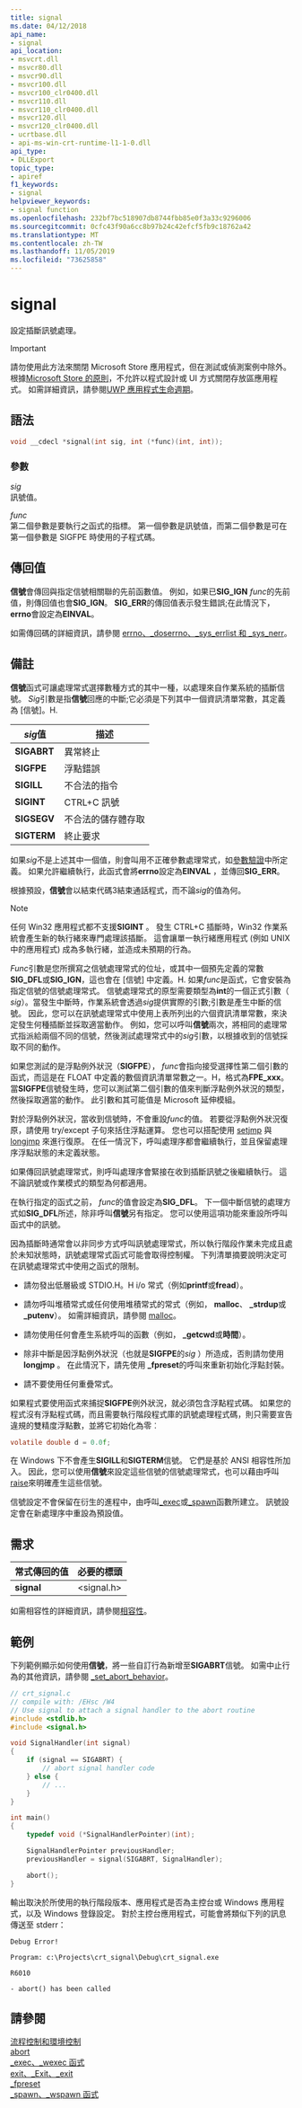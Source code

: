 ```yaml
---
title: signal
ms.date: 04/12/2018
api_name:
- signal
api_location:
- msvcrt.dll
- msvcr80.dll
- msvcr90.dll
- msvcr100.dll
- msvcr100_clr0400.dll
- msvcr110.dll
- msvcr110_clr0400.dll
- msvcr120.dll
- msvcr120_clr0400.dll
- ucrtbase.dll
- api-ms-win-crt-runtime-l1-1-0.dll
api_type:
- DLLExport
topic_type:
- apiref
f1_keywords:
- signal
helpviewer_keywords:
- signal function
ms.openlocfilehash: 232bf7bc518907db8744fbb85e0f3a33c9296006
ms.sourcegitcommit: 0cfc43f90a6cc8b97b24c42efcf5fb9c18762a42
ms.translationtype: MT
ms.contentlocale: zh-TW
ms.lasthandoff: 11/05/2019
ms.locfileid: "73625858"
---
```

# <a name="signal"></a>signal

設定插斷訊號處理。

> [!IMPORTANT]
> 請勿使用此方法來關閉 Microsoft Store 應用程式，但在測試或偵測案例中除外。 根據[Microsoft Store 的原則](/legal/windows/agreements/store-policies)，不允許以程式設計或 UI 方式關閉存放區應用程式。 如需詳細資訊，請參閱[UWP 應用程式生命週期](/windows/uwp/launch-resume/app-lifecycle)。

## <a name="syntax"></a>語法

```C
void __cdecl *signal(int sig, int (*func)(int, int));
```

### <a name="parameters"></a>參數

*sig*<br/>
訊號值。

*func*<br/>
第二個參數是要執行之函式的指標。 第一個參數是訊號值，而第二個參數是可在第一個參數是 SIGFPE 時使用的子程式碼。

## <a name="return-value"></a>傳回值

**信號**會傳回與指定信號相關聯的先前函數值。 例如，如果已**SIG_IGN** *func*的先前值，則傳回值也會**SIG_IGN**。 **SIG_ERR**的傳回值表示發生錯誤;在此情況下， **errno**會設定為**EINVAL**。

如需傳回碼的詳細資訊，請參閱 [errno、_doserrno、_sys_errlist 和 _sys_nerr](../../c-runtime-library/errno-doserrno-sys-errlist-and-sys-nerr.md)。

## <a name="remarks"></a>備註

**信號**函式可讓處理常式選擇數種方式的其中一種，以處理來自作業系統的插斷信號。 *Sig*引數是指**信號**回應的中斷;它必須是下列其中一個資訊清單常數，其定義為 [信號]。H.

|*sig*值|描述|
|-----------------|-----------------|
|**SIGABRT**|異常終止|
|**SIGFPE**|浮點錯誤|
|**SIGILL**|不合法的指令|
|**SIGINT**|CTRL+C 訊號|
|**SIGSEGV**|不合法的儲存體存取|
|**SIGTERM**|終止要求|

如果*sig*不是上述其中一個值，則會叫用不正確參數處理常式，如[參數驗證](../../c-runtime-library/parameter-validation.md)中所定義。 如果允許繼續執行，此函式會將**errno**設定為**EINVAL** ，並傳回**SIG_ERR**。

根據預設，**信號**會以結束代碼3結束通話程式，而不論*sig*的值為何。

> [!NOTE]
> 任何 Win32 應用程式都不支援**SIGINT** 。 發生 CTRL+C 插斷時，Win32 作業系統會產生新的執行緒來專門處理該插斷。 這會讓單一執行緒應用程式 (例如 UNIX 中的應用程式) 成為多執行緒，並造成未預期的行為。

*Func*引數是您所撰寫之信號處理常式的位址，或其中一個預先定義的常數**SIG_DFL**或**SIG_IGN**，這也會在 [信號] 中定義。H. 如果*func*是函式，它會安裝為指定信號的信號處理常式。 信號處理常式的原型需要類型為**int**的一個正式引數（ *sig*）。當發生中斷時，作業系統會透過*sig*提供實際的引數;引數是產生中斷的信號。 因此，您可以在訊號處理常式中使用上表所列出的六個資訊清單常數，來決定發生何種插斷並採取適當動作。 例如，您可以呼叫**信號**兩次，將相同的處理常式指派給兩個不同的信號，然後測試處理常式中的*sig*引數，以根據收到的信號採取不同的動作。

如果您測試的是浮點例外狀況（**SIGFPE**）， *func*會指向接受選擇性第二個引數的函式，而這是在 FLOAT 中定義的數個資訊清單常數之一。H，格式為**FPE_xxx**。 當**SIGFPE**信號發生時，您可以測試第二個引數的值來判斷浮點例外狀況的類型，然後採取適當的動作。 此引數和其可能值是 Microsoft 延伸模組。

對於浮點例外狀況，當收到信號時，不會重設*func*的值。 若要從浮點例外狀況復原，請使用 try/except 子句來括住浮點運算。 您也可以搭配使用 [setjmp](setjmp.md) 與 [longjmp](longjmp.md) 來進行復原。 在任一情況下，呼叫處理序都會繼續執行，並且保留處理序浮點狀態的未定義狀態。

如果傳回訊號處理常式，則呼叫處理序會緊接在收到插斷訊號之後繼續執行。 這不論訊號或作業模式的類型為何都適用。

在執行指定的函式之前， *func*的值會設定為**SIG_DFL**。 下一個中斷信號的處理方式如**SIG_DFL**所述，除非呼叫**信號**另有指定。 您可以使用這項功能來重設所呼叫函式中的訊號。

因為插斷時通常會以非同步方式呼叫訊號處理常式，所以執行階段作業未完成且處於未知狀態時，訊號處理常式函式可能會取得控制權。 下列清單摘要說明決定可在訊號處理常式中使用之函式的限制。

- 請勿發出低層級或 STDIO.H。H i/o 常式（例如**printf**或**fread**）。

- 請勿呼叫堆積常式或任何使用堆積常式的常式（例如， **malloc**、 **_strdup**或 **_putenv**）。 如需詳細資訊，請參閱 [malloc](malloc.md)。

- 請勿使用任何會產生系統呼叫的函數（例如， **_getcwd**或**時間**）。

- 除非中斷是因浮點例外狀況（也就是**SIGFPE**的*sig* ）所造成，否則請勿使用**longjmp** 。 在此情況下，請先使用 **_fpreset**的呼叫來重新初始化浮點封裝。

- 請不要使用任何重疊常式。

如果程式要使用函式來捕捉**SIGFPE**例外狀況，就必須包含浮點程式碼。 如果您的程式沒有浮點程式碼，而且需要執行階段程式庫的訊號處理程式碼，則只需要宣告違規的雙精度浮點數，並將它初始化為零︰

```C
volatile double d = 0.0f;
```

在 Windows 下不會產生**SIGILL**和**SIGTERM**信號。 它們是基於 ANSI 相容性所加入。 因此，您可以使用**信號**來設定這些信號的信號處理常式，也可以藉由呼叫[raise](raise.md)來明確產生這些信號。

信號設定不會保留在衍生的進程中，由呼叫[_exec](../../c-runtime-library/exec-wexec-functions.md)或[_spawn](../../c-runtime-library/spawn-wspawn-functions.md)函數所建立。 訊號設定會在新處理序中重設為預設值。

## <a name="requirements"></a>需求

|常式傳回的值|必要的標頭|
|-------------|---------------------|
|**signal**|\<signal.h>|

如需相容性的詳細資訊，請參閱[相容性](../../c-runtime-library/compatibility.md)。

## <a name="example"></a>範例

下列範例顯示如何使用**信號**，將一些自訂行為新增至**SIGABRT**信號。 如需中止行為的其他資訊，請參閱 [_set_abort_behavior](set-abort-behavior.md)。

```C
// crt_signal.c
// compile with: /EHsc /W4
// Use signal to attach a signal handler to the abort routine
#include <stdlib.h>
#include <signal.h>

void SignalHandler(int signal)
{
    if (signal == SIGABRT) {
        // abort signal handler code
    } else {
        // ...
    }
}

int main()
{
    typedef void (*SignalHandlerPointer)(int);

    SignalHandlerPointer previousHandler;
    previousHandler = signal(SIGABRT, SignalHandler);

    abort();
}
```

輸出取決於所使用的執行階段版本、應用程式是否為主控台或 Windows 應用程式，以及 Windows 登錄設定。 對於主控台應用程式，可能會將類似下列的訊息傳送至 stderr：

```Output
Debug Error!

Program: c:\Projects\crt_signal\Debug\crt_signal.exe

R6010

- abort() has been called
```

## <a name="see-also"></a>請參閱

[流程控制和環境控制](../../c-runtime-library/process-and-environment-control.md)<br/>
[abort](abort.md)<br/>
[_exec、_wexec 函式](../../c-runtime-library/exec-wexec-functions.md)<br/>
[exit、_Exit、_exit](exit-exit-exit.md)<br/>
[_fpreset](fpreset.md)<br/>
[_spawn、_wspawn 函式](../../c-runtime-library/spawn-wspawn-functions.md)<br/>
